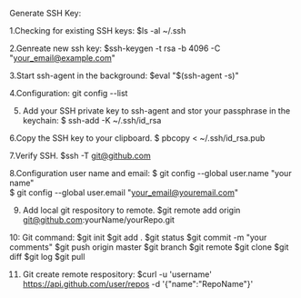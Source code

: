 Generate SSH Key:

1.Checking for existing SSH keys:
$ls -al ~/.ssh

2.Genreate new ssh key:
$ssh-keygen -t rsa -b 4096 -C "your_email@example.com"

3.Start ssh-agent in the background:
$eval "$(ssh-agent -s)"

4.Configuration:
git config --list

5. Add your SSH private key to ssh-agent and stor your passphrase in the keychain:
$ ssh-add -K ~/.ssh/id_rsa

6.Copy the SSH key to your clipboard.
$ pbcopy < ~/.ssh/id_rsa.pub

7.Verify SSH.
$ssh -T git@github.com 

8.Configuration user name and email:
$ git config --global user.name "your name"  
$ git config --global user.email "your_email@youremail.com"  

9. Add local git respository to remote.
$git remote add origin git@github.com:yourName/yourRepo.git

10: Git command:
$git init
$git add . 
$git status
$git commit -m "your comments"
$git push origin master
$git branch
$git remote
$git clone
$git diff
$git log
$git pull

11. Git create remote respository:
$curl -u 'username' https://api.github.com/user/repos -d '{"name":"RepoName"}'